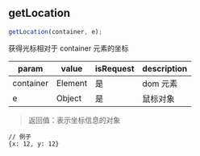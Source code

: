 
## getLocation

```js
getLocation(container, e);
```

获得光标相对于 container 元素的坐标

| param     | value   | isRequest | description |
| --------- | ------- | --------- | ----------- |
| container | Element | 是        | dom 元素    |
| e         | Object  | 是        | 鼠标对象    |

> 返回值：表示坐标信息的对象

```
// 例子
{x: 12, y: 12}
```
